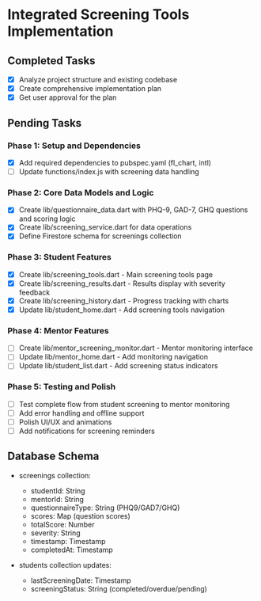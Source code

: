 # Integrated Screening Tools Implementation

## Completed Tasks
- [x] Analyze project structure and existing codebase
- [x] Create comprehensive implementation plan
- [x] Get user approval for the plan

## Pending Tasks

### Phase 1: Setup and Dependencies
- [x] Add required dependencies to pubspec.yaml (fl_chart, intl)
- [ ] Update functions/index.js with screening data handling

### Phase 2: Core Data Models and Logic
- [x] Create lib/questionnaire_data.dart with PHQ-9, GAD-7, GHQ questions and scoring logic
- [x] Create lib/screening_service.dart for data operations
- [x] Define Firestore schema for screenings collection

### Phase 3: Student Features
- [x] Create lib/screening_tools.dart - Main screening tools page
- [x] Create lib/screening_results.dart - Results display with severity feedback
- [x] Create lib/screening_history.dart - Progress tracking with charts
- [x] Update lib/student_home.dart - Add screening tools navigation

### Phase 4: Mentor Features
- [ ] Create lib/mentor_screening_monitor.dart - Mentor monitoring interface
- [ ] Update lib/mentor_home.dart - Add monitoring navigation
- [ ] Update lib/student_list.dart - Add screening status indicators

### Phase 5: Testing and Polish
- [ ] Test complete flow from student screening to mentor monitoring
- [ ] Add error handling and offline support
- [ ] Polish UI/UX and animations
- [ ] Add notifications for screening reminders

## Database Schema
- screenings collection:
  - studentId: String
  - mentorId: String
  - questionnaireType: String (PHQ9/GAD7/GHQ)
  - scores: Map (question scores)
  - totalScore: Number
  - severity: String
  - timestamp: Timestamp
  - completedAt: Timestamp

- students collection updates:
  - lastScreeningDate: Timestamp
  - screeningStatus: String (completed/overdue/pending)
